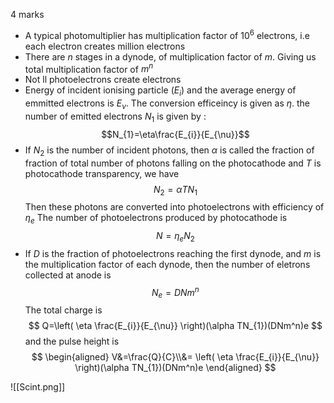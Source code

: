4 marks

- A typical photomultiplier has multiplication factor of $10^6$ electrons, i.e each electron creates million electrons 
- There are $n$ stages in a dynode, of multiplication factor of $m$. Giving us total multiplication factor of $m^n$ 
- Not ll photoelectrons create electrons
- Energy of incident ionising particle ($E_{i}$) and the average energy of emmitted electrons is $E_{\nu}$. The conversion efficeincy is given as $\eta$. the number of emitted electrons $N_{1}$ is given by : $$N_{1}=\eta\frac{E_{i}}{E_{\nu}}$$
- If $N_{2}$ is the number of incident photons, then $\alpha$ is called the fraction of fraction of total number of photons falling on the photocathode and $T$ is photocathode transparency, we have $$N_{2}=\alpha TN_{1}$$Then these photons are converted into photoelectrons with efficiency of $\eta_{e}$ The number of photoelectrons produced by photocathode is $$N=\eta_{e}N_{2}$$
- If $D$ is the fraction of photoelectrons reaching the first dynode, and $m$ is the multiplication factor of each dynode, then the number of eletrons collected at anode is $$
N_{e}=DNm^n
$$
The total charge is $$
Q=\left( \eta   \frac{E_{i}}{E_{\nu}} \right)(\alpha TN_{1})(DNm^n)e
$$
and the pulse height is 
$$
\begin{aligned}
V&=\frac{Q}{C}\\&= \left( \eta   \frac{E_{i}}{E_{\nu}} \right)(\alpha TN_{1})(DNm^n)e
\end{aligned}
$$
  
 ![[Scint.png]]